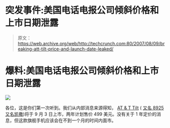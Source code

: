 # 突发事件:美国电话电报公司倾斜价格和上市日期泄露

> 原文：<https://web.archive.org/web/http://techcrunch.com:80/2007/08/09/breaking-att-tilt-price-and-launch-date-leaked/>

# 爆料:美国电话电报公司倾斜价格和上市日期泄露

![](img/5226dd69cd7f84a610f2f070fc7ce459.png)

各位，这是你们第一次听到。我们从内部消息来源得知， [AT & T Tilt](https://web.archive.org/web/20200804121521/http://crunchgear.com/2007/08/08/htc-kaiser-at-coming-soon/) ( [又名 8925 又名凯撒](https://web.archive.org/web/20200804121521/http://crunchgear.com/?s=kaiser))将于 9 月 3 日上市，两年计划售价 499 美元。没有关于 1 年定价的消息，但这款旗舰手机应该会在不到一个月的时间内面市。